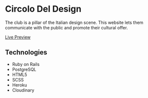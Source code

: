 # Circolo Del Design

The club is a pillar of the Italian design scene. This website lets them communicate with the public and promote their cultural offer.

[Live Preview](https://www.circolodeldesign.it/)



## Technologies
- Ruby on Rails
- PostgreSQL
- HTML5
- SCSS
- Heroku
- Cloudinary
